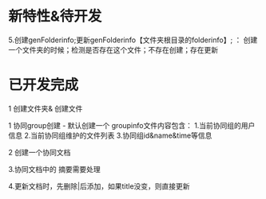 <!--
 * @Author: your name
 * @Date: 2019-10-12 17:30:56
 * @LastEditTime: 2019-11-15 09:23:47
 * @LastEditors: Please set LastEditors
 * @Description: In User Settings Edit
 * @FilePath: /rebuild_flutter/README.md
 -->

# 新特性&待开发

5.创建genFolderinfo;更新genFolderinfo【文件夹根目录的folderinfo】; 
  ：
  创建一个文件夹的时候；检测是否存在这个文件；不存在创建；存在更新

# 已开发完成

1 创建文件夹& 创建文件

1 协同group创建 - 默认创建一个  groupinfo文件内容包含： 1.当前协同组的用户信息 2.当前协同组维护的文件列表 3.协同组id&name&time等信息

2 创建一个协同文档

3.协同文档中的 摘要需要处理

4.更新文档时，先删除|后添加，如果title没变，则直接更新
